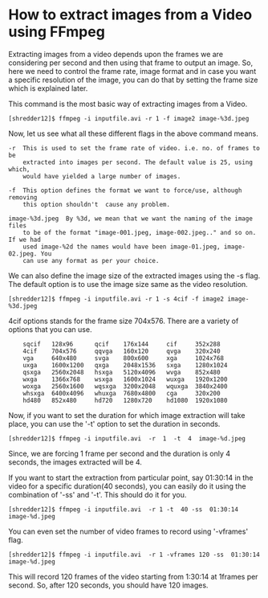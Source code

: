 
# How to extract images from a Video using FFmpeg


Extracting images from a video depends upon the frames we are considering per
second and then using that frame to output an image. So, here we need to
control the frame rate, image format and in case you want a specific resolution
of the image, you can do that by setting the frame size which is explained
later.

This command is the most basic way of extracting images from a Video.

    [shredder12]$ ffmpeg -i inputfile.avi -r 1 -f image2 image-%3d.jpeg

Now, let us see what all these different flags in the above command means.

    -r  This is used to set the frame rate of video. i.e. no. of frames to be
        extracted into images per second. The default value is 25, using which,
        would have yielded a large number of images.

    -f  This option defines the format we want to force/use, although removing
        this option shouldn't  cause any problem.

    image-%3d.jpeg  By %3d, we mean that we want the naming of the image files
        to be of the format "image-001.jpeg, image-002.jpeg.." and so on. If we had
        used image-%2d the names would have been image-01.jpeg, image-02.jpeg. You
        can use any format as per your choice.

We can also define the image size of the extracted images using the -s flag. The default option is to use the image size same as the video resolution.

    [shredder12]$ ffmpeg -i inputfile.avi -r 1 -s 4cif -f image2 image-%3d.jpeg

4cif options stands for the frame size 704x576. There are a variety of options
that you can use.

        sqcif   128x96      qcif    176x144     cif     352x288
        4cif    704x576     qqvga   160x120     qvga    320x240
        vga     640x480     svga    800x600     xga     1024x768
        uxga    1600x1200   qxga    2048x1536   sxga    1280x1024
        qsxga   2560x2048   hsxga   5120x4096   wvga    852x480
        wxga    1366x768    wsxga   1600x1024   wuxga   1920x1200
        woxga   2560x1600   wqsxga  3200x2048   wquxga  3840x2400
        whsxga  6400x4096   whuxga  7680x4800   cga     320x200
        hd480   852x480     hd720   1280x720    hd1080  1920x1080

Now, if you want to set the duration for which image extraction will take
place, you can use the '-t' option to set the duration in seconds.

    [shredder12]$ ffmpeg -i inputfile.avi  -r  1  -t  4  image-%d.jpeg

Since, we are forcing 1 frame per second and the duration is only 4 seconds,
the images extracted will be 4.

If you want to start the extraction from particular point, say 01:30:14 in the
video for a specific duration(40 seconds), you can easily do it using the
combination of '-ss' and '-t'. This should do it for you.

    [shredder12]$ ffmpeg -i inputfile.avi  -r 1 -t  40 -ss  01:30:14 image-%d.jpeg

You can even set the number of video frames to record using '-vframes' flag.

    [shredder12]$ ffmpeg -i inputfile.avi  -r 1 -vframes 120 -ss  01:30:14 image-%d.jpeg

This will record 120 frames of the video starting from 1:30:14 at 1frames per
second. So, after 120 seconds, you should have 120 images.


